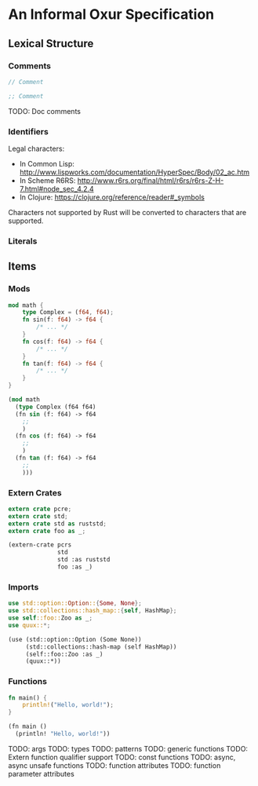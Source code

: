 # An Informal Oxur Specification

## Lexical Structure

### Comments

```rust
// Comment
```

```lisp
;; Comment
```

TODO: Doc comments

### Identifiers

Legal characters:
* In Common Lisp: http://www.lispworks.com/documentation/HyperSpec/Body/02_ac.htm
* In Scheme R6RS: http://www.r6rs.org/final/html/r6rs/r6rs-Z-H-7.html#node_sec_4.2.4
* In Clojure: https://clojure.org/reference/reader#_symbols

Characters not supported by Rust will be converted to characters that are supported.

### Literals

## Items

### Mods

```rust
mod math {
    type Complex = (f64, f64);
    fn sin(f: f64) -> f64 {
        /* ... */
    }
    fn cos(f: f64) -> f64 {
        /* ... */
    }
    fn tan(f: f64) -> f64 {
        /* ... */
    }
}
```

```lisp
(mod math
  (type Complex (f64 f64)
  (fn sin (f: f64) -> f64
    ;;
    )
  (fn cos (f: f64) -> f64
    ;;
    )
  (fn tan (f: f64) -> f64
    ;;
    )))
```

### Extern Crates

```rust
extern crate pcre;
extern crate std;
extern crate std as ruststd;
extern crate foo as _;
```

```lisp
(extern-crate pcrs
              std
              std :as ruststd
              foo :as _)
```

### Imports

```rust
use std::option::Option::{Some, None};
use std::collections::hash_map::{self, HashMap};
use self::foo::Zoo as _;
use quux::*;
```

```lisp
(use (std::option::Option (Some None))
     (std::collections::hash-map (self HashMap))
     (self::foo::Zoo :as _)
     (quux::*))
```

### Functions

```rust
fn main() {
    println!("Hello, world!");
}
```

```lisp
(fn main ()
  (println! "Hello, world!"))
```

TODO: args
TODO: types
TODO: patterns
TODO: generic functions
TODO: Extern function qualifier support
TODO: const functions
TODO: async, async unsafe functions
TODO: function attributes
TODO: function parameter attributes
